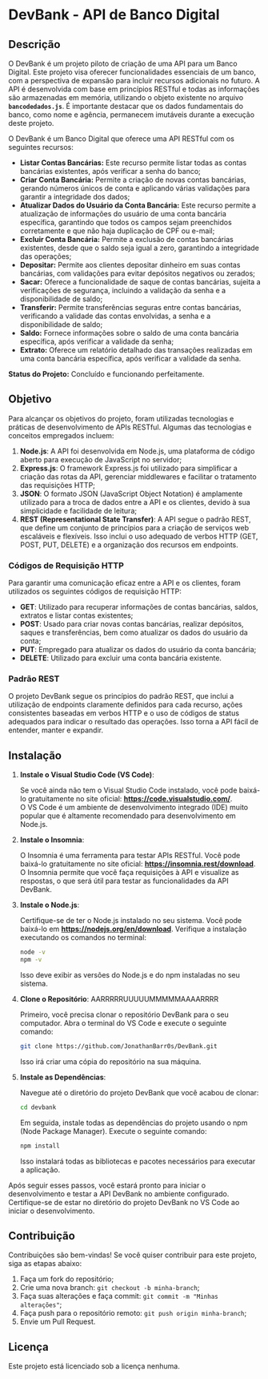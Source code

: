 # DevBank - API de Banco Digital

## Descrição

O DevBank é um projeto piloto de criação de uma API para um Banco Digital. Este projeto visa oferecer funcionalidades essenciais de um banco, com a perspectiva de expansão para incluir recursos adicionais no futuro. A API é desenvolvida com base em princípios RESTful e todas as informações são armazenadas em memória, utilizando o objeto existente no arquivo **`bancodedados.js`**. É importante destacar que os dados fundamentais do banco, como nome e agência, permanecem imutáveis durante a execução deste projeto.

O DevBank é um Banco Digital que oferece uma API RESTful com os seguintes recursos:

- **Listar Contas Bancárias:** Este recurso permite listar todas as contas bancárias existentes, após verificar a senha do banco;
- **Criar Conta Bancária:** Permite a criação de novas contas bancárias, gerando números únicos de conta e aplicando várias validações para garantir a integridade dos dados;
- **Atualizar Dados do Usuário da Conta Bancária:** Este recurso permite a atualização de informações do usuário de uma conta bancária específica, garantindo que todos os campos sejam preenchidos corretamente e que não haja duplicação de CPF ou e-mail;
- **Excluir Conta Bancária:** Permite a exclusão de contas bancárias existentes, desde que o saldo seja igual a zero, garantindo a integridade das operações;
- **Depositar:** Permite aos clientes depositar dinheiro em suas contas bancárias, com validações para evitar depósitos negativos ou zerados;
- **Sacar:** Oferece a funcionalidade de saque de contas bancárias, sujeita a verificações de segurança, incluindo a validação da senha e a disponibilidade de saldo;
- **Transferir:** Permite transferências seguras entre contas bancárias, verificando a validade das contas envolvidas, a senha e a disponibilidade de saldo;
- **Saldo:** Fornece informações sobre o saldo de uma conta bancária específica, após verificar a validade da senha;
- **Extrato:** Oferece um relatório detalhado das transações realizadas em uma conta bancária específica, após verificar a validade da senha.

**Status do Projeto:** Concluído e funcionando perfeitamente.

## Objetivo

Para alcançar os objetivos do projeto, foram utilizadas tecnologias e práticas de desenvolvimento de APIs RESTful. Algumas das tecnologias e conceitos empregados incluem:

1. **Node.js**: A API foi desenvolvida em Node.js, uma plataforma de código aberto para execução de JavaScript no servidor;
2. **Express.js**: O framework Express.js foi utilizado para simplificar a criação das rotas da API, gerenciar middlewares e facilitar o tratamento das requisições HTTP;
3. **JSON**: O formato JSON (JavaScript Object Notation) é amplamente utilizado para a troca de dados entre a API e os clientes, devido à sua simplicidade e facilidade de leitura;
4. **REST (Representational State Transfer)**: A API segue o padrão REST, que define um conjunto de princípios para a criação de serviços web escaláveis e flexíveis. Isso inclui o uso adequado de verbos HTTP (GET, POST, PUT, DELETE) e a organização dos recursos em endpoints.

### **Códigos de Requisição HTTP**

Para garantir uma comunicação eficaz entre a API e os clientes, foram utilizados os seguintes códigos de requisição HTTP:

- **GET**: Utilizado para recuperar informações de contas bancárias, saldos, extratos e listar contas existentes;
- **POST**: Usado para criar novas contas bancárias, realizar depósitos, saques e transferências, bem como atualizar os dados do usuário da conta;
- **PUT**: Empregado para atualizar os dados do usuário da conta bancária;
- **DELETE**: Utilizado para excluir uma conta bancária existente.

### **Padrão REST**

O projeto DevBank segue os princípios do padrão REST, que inclui a utilização de endpoints claramente definidos para cada recurso, ações consistentes baseadas em verbos HTTP e o uso de códigos de status adequados para indicar o resultado das operações. Isso torna a API fácil de entender, manter e expandir.

## Instalação

1. **Instale o Visual Studio Code (VS Code)**:
    
    Se você ainda não tem o Visual Studio Code instalado, você pode baixá-lo gratuitamente no site oficial: **https://code.visualstudio.com/**.    
    O VS Code é um ambiente de desenvolvimento integrado (IDE) muito popular que é altamente recomendado para desenvolvimento em Node.js.
    
2. **Instale o Insomnia**:
    
    O Insomnia é uma ferramenta para testar APIs RESTful. Você pode baixá-lo gratuitamente no site oficial: **https://insomnia.rest/download**.    
    O Insomnia permite que você faça requisições à API e visualize as respostas, o que será útil para testar as funcionalidades da API DevBank.

3. **Instale o Node.js**:

    Certifique-se de ter o Node.js instalado no seu sistema. Você pode baixá-lo em **https://nodejs.org/en/download**. Verifique a instalação executando os comandos no terminal:

     ```bash
    node -v
    npm -v
     ```
    Isso deve exibir as versões do Node.js e do npm instaladas no seu sistema.

   
4. **Clone o Repositório**: AARRRRRUUUUUMMMMMAAAARRRR
    
    Primeiro, você precisa clonar o repositório DevBank para o seu computador. Abra o terminal do VS Code e execute o seguinte comando:
    
    ```bash
    git clone https://github.com/JonathanBarr0s/DevBank.git
    ```
    
    Isso irá criar uma cópia do repositório na sua máquina.
    
5. **Instale as Dependências**:
    
    Navegue até o diretório do projeto DevBank que você acabou de clonar:
    
    ```bash
    cd devbank
    ```
    
    Em seguida, instale todas as dependências do projeto usando o npm (Node Package Manager). Execute o seguinte comando:
    
    ```bash
    npm install    
    ```
    
    Isso instalará todas as bibliotecas e pacotes necessários para executar a aplicação.
    
    

Após seguir esses passos, você estará pronto para iniciar o desenvolvimento e testar a API DevBank no ambiente configurado. Certifique-se de estar no diretório do projeto DevBank no VS Code ao iniciar o desenvolvimento.






## Contribuição
Contribuições são bem-vindas! Se você quiser contribuir para este projeto, siga as etapas abaixo:
1. Faça um fork do repositório;
2. Crie uma nova branch: `git checkout -b minha-branch`;
3. Faça suas alterações e faça commit: `git commit -m "Minhas alterações"`;
4. Faça push para o repositório remoto: `git push origin minha-branch`;
5. Envie um Pull Request.

## Licença
Este projeto está licenciado sob a licença nenhuma.
